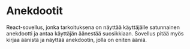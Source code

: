 # Anekdootit

React-sovellus, jonka tarkoituksena on näyttää käyttäjälle satunnainen anekdootti ja antaa käyttäjän äänestää suosikkiaan. Sovellus pitää myös kirjaa äänistä ja näyttää anekdootin, jolla on eniten ääniä.
